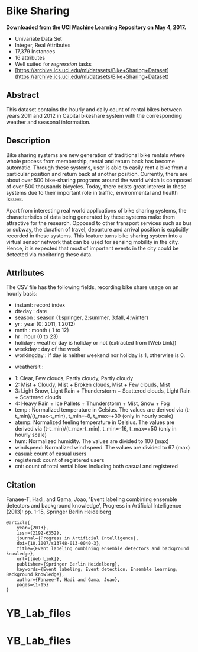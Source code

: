 # Bike Sharing

**Downloaded from the UCI Machine Learning Repository on May 4, 2017.**

- Univariate Data Set
- Integer, Real Attributes
- 17,379 Instances
- 16 attributes
- Well suited for _regression_ tasks
- [https://archive.ics.uci.edu/ml/datasets/Bike+Sharing+Dataset](https://archive.ics.uci.edu/ml/datasets/Bike+Sharing+Dataset)

## Abstract

This dataset contains the hourly and daily count of rental bikes between years 2011 and 2012 in Capital bikeshare system with the corresponding weather and seasonal information.

## Description

Bike sharing systems are new generation of traditional bike rentals where whole process from membership, rental and return back has become automatic. Through these systems, user is able to easily rent a bike from a particular position and return back at another position. Currently, there are about over 500 bike-sharing programs around the world which is composed of over 500 thousands bicycles. Today, there exists great interest in these systems due to their important role in traffic, environmental and health issues.

Apart from interesting real world applications of bike sharing systems, the characteristics of data being generated by these systems make them attractive for the research. Opposed to other transport services such as bus or subway, the duration of travel, departure and arrival position is explicitly recorded in these systems. This feature turns bike sharing system into a virtual sensor network that can be used for sensing mobility in the city. Hence, it is expected that most of important events in the city could be detected via monitoring these data.

## Attributes

The CSV file has the following fields, recording bike share usage on an hourly basis:

- instant: record index
- dteday : date
- season : season (1:springer, 2:summer, 3:fall, 4:winter)
- yr : year (0: 2011, 1:2012)
- mnth : month ( 1 to 12)
- hr : hour (0 to 23)
- holiday : weather day is holiday or not (extracted from [Web Link])
- weekday : day of the week
- workingday : if day is neither weekend nor holiday is 1, otherwise is 0.
+ weathersit :
- 1: Clear, Few clouds, Partly cloudy, Partly cloudy
- 2: Mist + Cloudy, Mist + Broken clouds, Mist + Few clouds, Mist
- 3: Light Snow, Light Rain + Thunderstorm + Scattered clouds, Light Rain + Scattered clouds
- 4: Heavy Rain + Ice Pallets + Thunderstorm + Mist, Snow + Fog
- temp : Normalized temperature in Celsius. The values are derived via (t-t_min)/(t_max-t_min), t_min=-8, t_max=+39 (only in hourly scale)
- atemp: Normalized feeling temperature in Celsius. The values are derived via (t-t_min)/(t_max-t_min), t_min=-16, t_max=+50 (only in hourly scale)
- hum: Normalized humidity. The values are divided to 100 (max)
- windspeed: Normalized wind speed. The values are divided to 67 (max)
- casual: count of casual users
- registered: count of registered users
- cnt: count of total rental bikes including both casual and registered

## Citation

Fanaee-T, Hadi, and Gama, Joao, 'Event labeling combining ensemble detectors and background knowledge', Progress in Artificial Intelligence (2013): pp. 1-15, Springer Berlin Heidelberg

```
@article{
    year={2013},
    issn={2192-6352},
    journal={Progress in Artificial Intelligence},
    doi={10.1007/s13748-013-0040-3},
    title={Event labeling combining ensemble detectors and background knowledge},
    url={[Web Link]},
    publisher={Springer Berlin Heidelberg},
    keywords={Event labeling; Event detection; Ensemble learning; Background knowledge},
    author={Fanaee-T, Hadi and Gama, Joao},
    pages={1-15}
}
```
# YB_Lab_files
# YB_Lab_files
